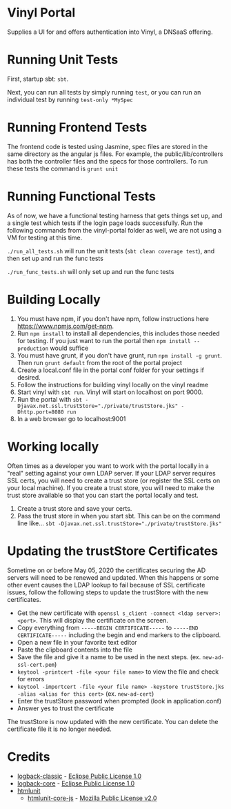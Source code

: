 # Vinyl Portal
Supplies a UI for and offers authentication into Vinyl, a DNSaaS offering.

# Running Unit Tests
First, startup sbt: `sbt`.

Next, you can run all tests by simply running `test`, or you can run an individual test by running `test-only *MySpec`

# Running Frontend Tests
The frontend code is tested using Jasmine, spec files are stored in the same directory as the angular js files.
For example, the public/lib/controllers has both the controller files and the specs for those controllers. To run
these tests the command is `grunt unit`

# Running Functional Tests
As of now, we have a functional testing harness that gets things set up, and a single test which tests if the login page
loads successfully. Run the following commands from the vinyl-portal folder as well, we are not using a VM for testing
at this time.

`./run_all_tests.sh` will run the unit tests (`sbt clean coverage test`), and then set up and run the func tests

`./run_func_tests.sh` will only set up and run the func tests

# Building Locally

1. You must have npm, if you don't have npm, follow instructions here <https://www.npmjs.com/get-npm>.
2. Run `npm install` to install all dependencies, this includes those needed for testing. If you just want to run the portal then `npm install --production` would suffice
3. You must have grunt, if you don't have grunt, run `npm install -g grunt`. Then run `grunt default` from the root of the portal project
4. Create a local.conf file in the portal conf folder for your settings if desired.
5. Follow the instructions for building vinyl locally on the vinyl readme
6. Start vinyl with `sbt run`. Vinyl will start on localhost on port 9000.
7. Run the portal with `sbt -Djavax.net.ssl.trustStore="./private/trustStore.jks" -Dhttp.port=8080 run`
8. In a web browser go to localhost:9001

# Working locally
Often times as a developer you want to work with the portal locally in a "real" setting against your own LDAP
server.  If your LDAP server requires SSL certs, you will need to create a trust store (or register the
SSL certs on your local machine).  If you create a trust store, you will need to make the trust store
available so that you can start the portal locally and test.

1. Create a trust store and save your certs.
1. Pass the trust store in when you start sbt.  This can be on the command line like...
`sbt -Djavax.net.ssl.trustStore="./private/trustStore.jks"`

# Updating the trustStore Certificates
Sometime on or before May 05, 2020 the certificates securing the AD servers will need to be renewed and updated.
When this happens or some other event causes the LDAP lookup to fail because of SSL certificate issues, follow
the following steps to update the trustStore with the new certificates.
- Get the new certificate with `openssl s_client -connect <ldap server>:<port>`. This will display the certificate on the screen.
- Copy everything from `-----BEGIN CERTIFICATE-----` to `-----END CERTIFICATE-----` including the begin and end markers to the clipboard.
- Open a new file in your favorite text editor
- Paste the clipboard contents into the file
- Save the file and give it a name to be used in the next steps. (ex. `new-ad-ssl-cert.pem`)
- `keytool -printcert -file <your file name>` to view the file and check for errors
- `keytool -importcert -file <your file name> -keystore trustStore.jks -alias <alias for this cert>` (ex. `new-ad-cert`)
- Enter the trustStore password when prompted (look in application.conf)
- Answer yes to trust the certificate

The trustStore is now updated with the new certificate. You can delete the certificate file it is no longer needed.

# Credits

* [logback-classic](https://github.com/qos-ch/logback) - [Eclipse Public License 1.0](https://www.eclipse.org/legal/epl-v10.html)
* [logback-core](https://github.com/qos-ch/logback) - [Eclipse Public License 1.0](https://www.eclipse.org/legal/epl-v10.html)
* [htmlunit](http://htmlunit.sourceforge.net/)
    * [htmlunit-core-js](https://github.com/HtmlUnit/htmlunit-core-js) - [Mozilla Public License v2.0](https://www.mozilla.org/en-US/MPL/2.0/)
